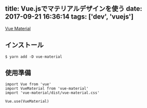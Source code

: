 title: Vue.jsでマテリアルデザインを使う
date: 2017-09-21 16:36:14
tags: ['dev', 'vuejs']
---
[Vue Material](http://vuematerial.io)

## インストール
```
$ yarn add -D vue-material
```

## 使用準備
```
import Vue from 'vue'
import VueMaterial from 'vue-material'
import 'vue-material/dist/vue-material.css'

Vue.use(VueMaterial)
```
